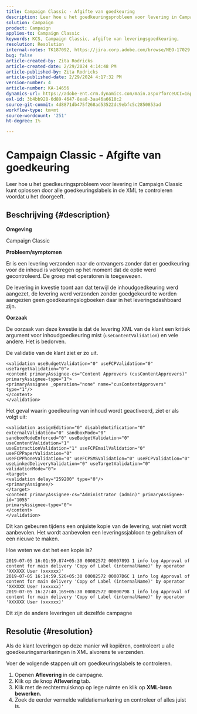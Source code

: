 ```yaml
---
title: Campaign Classic - Afgifte van goedkeuring
description: Leer hoe u het goedkeuringsprobleem voor levering in Campaign Classic kunt oplossen
solution: Campaign
product: Campaign
applies-to: Campaign Classic
keywords: KCS, Campaign Classic, afgifte van leveringsgoedkeuring,
resolution: Resolution
internal-notes: TK187092, https://jira.corp.adobe.com/browse/NEO-17029
bug: false
article-created-by: Zita Rodricks
article-created-date: 2/29/2024 4:14:48 PM
article-published-by: Zita Rodricks
article-published-date: 2/29/2024 4:17:32 PM
version-number: 4
article-number: KA-14656
dynamics-url: https://adobe-ent.crm.dynamics.com/main.aspx?forceUCI=1&pagetype=entityrecord&etn=knowledgearticle&id=098836a3-1dd7-ee11-9079-6045bd0065f9
exl-id: 3b4bb928-6d89-4647-8ea8-3aa46a6610c2
source-git-commit: 4d8871db475f268ad53522dc9ebfc5c2850853ad
workflow-type: tm+mt
source-wordcount: '251'
ht-degree: 1%

---
```


# Campaign Classic - Afgifte van goedkeuring


Leer hoe u het goedkeuringsprobleem voor levering in Campaign Classic kunt oplossen door alle goedkeuringslabels in de XML te controleren voordat u het doorgeeft.

## Beschrijving {#description}


<b>Omgeving</b>

Campaign Classic



<b>Probleem/symptomen</b>

Er is een levering verzonden naar de ontvangers zonder dat er goedkeuring voor de inhoud is verkregen op het moment dat de optie werd gecontroleerd. De groep met operatoren is toegewezen.

De levering in kwestie toont aan dat terwijl de inhoudgoedkeuring werd aangezet, de levering werd verzonden zonder goedgekeurd te worden aangezien geen goedkeuringslogboeken daar in het leveringsdashboard zijn.



<b>Oorzaak</b>

De oorzaak van deze kwestie is dat de levering XML van de klant een kritiek argument voor inhoudgoedkeuring mist (`useContentValidation`) en vele andere. Het is bedorven.

De validatie van de klant ziet er zo uit.




```
<validation useBudgetValidation="0" useFCPValidation="0" useTargetValidation="0">
<content primaryAssignee-cs="Content Approvers (cusContentApprovers)" primaryAssignee-type="1">
<primaryAssignee _operation="none" name="cusContentApprovers" type="1"/>
</content>
</validation>
```




Het geval waarin goedkeuring van inhoud wordt geactiveerd, ziet er als volgt uit:




```
<validation assignEdition="0" disableNotification="0" externalValidation="0" sandboxMode="0"
sandboxModeEnforced="0" useBudgetValidation="0" useContentValidation="1"
useExtractionValidation="1" useFCPEmailValidation="0" useFCPPaperValidation="0"
useFCPPhoneValidation="0" useFCPSMSValidation="0" useFCPValidation="0"
useLinkedDeliveryValidation="0" useTargetValidation="0" validationMode="0">
<target>
<validation delay="259200" type="0"/>
<primaryAssignee/>
</target>
<content primaryAssignee-cs="Administrator (admin)" primaryAssignee-id="1055"
primaryAssignee-type="0">
</content>
</validation>
```




Dit kan gebeuren tijdens een onjuiste kopie van de levering, wat niet wordt aanbevolen. Het wordt aanbevolen een leveringssjabloon te gebruiken of een nieuwe te maken.

Hoe weten we dat het een kopie is?




```
2019-07-05 16:01:59.874+05:30 00002572 00007893 1 info log Approval of content for main delivery 'Copy of Label (internalName)' by operator 'XXXXXX User (xxxxxx)'
2019-07-05 16:14:59.526+05:30 00002572 00007D6C 1 info log Approval of content for main delivery 'Copy of Label (internalName)' by operator 'XXXXXX User (xxxxxx)'
2019-07-05 16:27:40.169+05:30 00002572 00000798 1 info log Approval of content for main delivery 'Copy of Label (internalName)' by operator 'XXXXXX User (xxxxxx)'
```




Dit zijn de andere leveringen uit dezelfde campagne


## Resolutie {#resolution}


Als de klant leveringen op deze manier wil kopiëren, controleert u alle goedkeuringsmarkeringen in XML alvorens te verzenden.

Voer de volgende stappen uit om goedkeuringslabels te controleren.

1. Openen <b>Aflevering</b> in de campagne.
2. Klik op de knop <b>Aflevering </b>tab<b>.</b>
3. Klik met de rechtermuisknop op lege ruimte en klik op <b>XML-bron bewerken.</b>
4. Zoek de eerder vermelde validatiemarkering en controleer of alles juist is.
